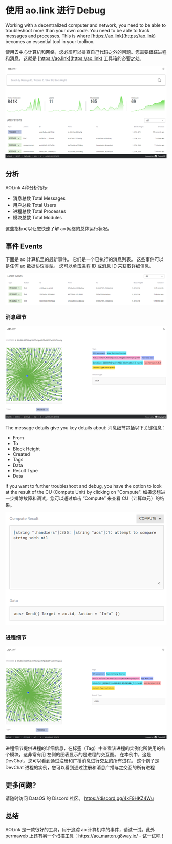 # 使用 ao.link 进行 Debug

Working with a decentralized computer and network, you need to be able to troubleshoot more than your own code. You need to be able to track messages and processes. This is where [https://ao.link](https://ao.link) becomes an essential tool in your toolbox.

使用去中心计算机和网络，您必须可以排查自己代码之外的问题。您需要跟踪进程和消息，这就是 [https://ao.link](https://ao.link) 工具箱的必要之处。

![ao.link homepage displaying ao network stats](aolink.png)

## 分析

AOLink 4种分析指标:

- 消息总数 Total Messages
- 用户总数 Total Users
- 进程总数 Total Processes
- 模块总数 Total Modules

这些指标可以让您快速了解 ao 网络的总体运行状况。

## 事件 Events

下面是 ao 计算机里的最新事件。 它们是一个已执行的消息列表。 这些事件可以是任何 ao 数据协议类型。 您可以单击进程 ID 或消息 ID 来获取详细信息。

![ao.link list of events](aolink-list-example.png)

### 消息细节

![ao.link message details displaying the message processed](aolink-message-details.png)

The message details give you key details about:
消息细节包括以下关键信息：

- From
- To
- Block Height
- Created
- Tags
- Data
- Result Type
- Data

If you want to further troubleshoot and debug, you have the option to look at the result of the CU (Compute Unit) by clicking on "Compute".
如果您想进一步排除故障和调试，您可以通过单击 “Compute” 来查看 CU（计算单元）的结果。

![ao.link compute result example for debugging](aolink-compute-example.png)

### 进程细节

![ao.link displaying a process in details](aolink-process-details.png)

进程细节提供进程的详细信息，在标签（Tag）中查看该进程的实例化所使用的各个模块，这非常有用
左侧的图表显示的是进程的交互图。
在本例中，这是 DevChat，您可以看到通过注册和广播消息进行交互的所有进程。
这个例子是 DevChat 进程的实例，您可以看到通过注册和消息广播与之交互的所有进程

## 更多问题?

请随时访问 DataOS 的 Discord 社区。
https://discord.gg/4kF9HKZ4Wu

## 总结

AOLink 是一款很好的工具，用于追踪 ao 计算机中的事件，请试一试。此外 permaweb 上还有另一个扫描工具：https://ao_marton.g8way.io/ - 试一试吧！
